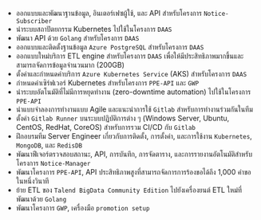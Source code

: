 - ออกแบบและพัฒนาฐานข้อมูล, อินเตอร์เฟซผู้ใช้, และ API สำหรับโครงการ `Notice-Subscriber`  
- นำระบบสถาปัตยกรรม Kubernetes ไปใช้ในโครงการ `DAAS`  
- พัฒนา API ด้วย `Golang` สำหรับโครงการ `DAAS`  
- ออกแบบและติดตั้งฐานข้อมูล `Azure PostgreSQL` สำหรับโครงการ `DAAS`  
- ออกแบบใหม่บริการ ETL engine สำหรับโครงการ `DAAS` เพื่อให้มีประสิทธิภาพมากขึ้นและสามารถจัดการข้อมูลจำนวนมาก (200GB)  
- ตั้งค่าและกำหนดค่าบริการ `Azure Kubernetes Service` (AKS) สำหรับโครงการ `DAAS`  
- กำหนดค่าเซิร์ฟเวอร์ Kubernetes สำหรับโครงการ `PPE-API` และ `GWP`  
- นำระบบอัตโนมัติที่ไม่มีการหยุดทำงาน (zero-downtime automation) ไปใช้ในโครงการ `PPE-API`  
- นำแบบจำลองการทำงานแบบ Agile และแนะนำการใช้ `Gitlab` สำหรับการทำงานร่วมกันในทีม  
- ตั้งค่า `Gitlab Runner` บนระบบปฏิบัติการต่าง ๆ (Windows Server, Ubuntu, CentOS, RedHat, CoreOS) สำหรับการรวม CI/CD กับ `Gitlab`  
- ฝึกอบรมทีม Server Engineer เกี่ยวกับการติดตั้ง, การตั้งค่า, และการใช้งาน `Kubernetes`, `MongoDB`, และ `RedisDB`  
- พัฒนาฟีเจอร์ตรวจสอบสถานะ, API, การบันทึก, การจัดตาราง, และการรายงานอัตโนมัติสำหรับโครงการ `Notice-Manager`  
- พัฒนาโครงการ `PPE-API`, API ประสิทธิภาพสูงที่สามารถจัดการการร้องขอได้ถึง 1,000 คำขอในหนึ่งวินาที  
- ย้าย ETL ของ `Talend BigData Community Edition` ไปยังเครื่องยนต์ ETL ใหม่ที่พัฒนาด้วย `Golang`  
- พัฒนาโครงการ `GWP`, เครื่องมือ `promotion setup`  
